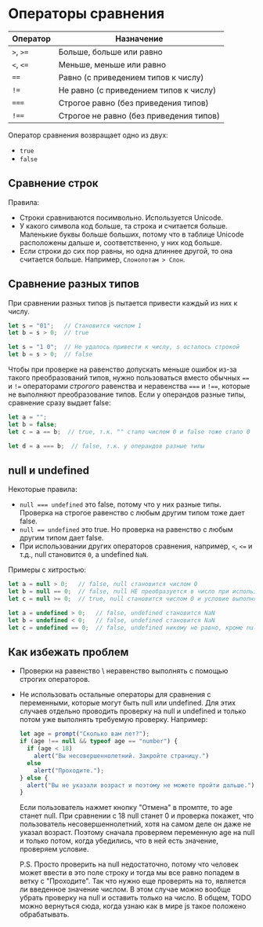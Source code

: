 # Операторы сравнения

| Оператор  | Назначение                              |
| --------- | --------------------------------------- |
| `>`, `>=` | Больше, больше или равно                |
| `<`, `<=` | Меньше, меньше или равно                |
| `==`      | Равно (с приведением типов к числу)     |
| `!=`      | Не равно (с приведением типов к числу)  |
| `===`     | Строгое равно (без приведения типов)    |
| `!==`     | Строгое не равно (без приведения типов) |

Оператор сравнения возвращает одно из двух:

* `true`
* `false`

## Сравнение строк

Правила:

* Строки сравниваются посимвольно. Используется Unicode.
* У какого символа код больше, та строка и считается больше. Маленькие буквы больше больших, потому что в таблице Unicode расположены дальше и, соответственно, у них код больше.
* Если строки до сих пор равны, но одна длиннее другой, то она считается больше. Например, `Слонопотам > Слон`.

## Сравнение разных типов

При сравнении разных типов js пытается привести каждый из них к числу.

```javascript
let s = "01";   // Становится числом 1
let b = s > 0;  // true
```

```javascript
let s = "1 0";  // Не удалось привести к числу, s осталось строкой
let b = s > 0;  // false
```

Чтобы при проверке на равенство допускать меньше ошибок из-за такого преобразований типов, нужно пользоваться вместо обычных `==` и `!=` операторами *строгого* равенства и неравенства `===` и `!==`, которые не выполняют преобразование типов. Если у операндов разные типы, сравнение сразу выдает false:

```javascript
let a = "";
let b = false;
let c = a == b;  // true, т.к. "" стало числом 0 и false тоже стало 0

let d = a === b;  // false, т.к. у операндов разные типы
```

## null и undefined

Некоторые правила:

* `null === undefined` это false, потому что у них разные типы. Проверка на строгое равенство с любым другим типом тоже дает false.
* `null == undefined` это true. Но проверка на равенство с любым другим типом дает false.
* При использовании других операторов сравнения, например, `<`, `<=` и т.д., null становится `0`, а undefined `NaN`.

Примеры с хитростью:

```javascript
let a = null > 0;   // false, null становится числом 0
let b = null == 0;  // false, null НЕ преобразуется в число при использовании ==
let c = null >= 0;  // true, null становится числом 0 и условие выполняется
```

```javascript
let a = undefined > 0;   // false, undefined становится NaN
let b = undefined < 0;   // false, undefined становится NaN
let c = undefined == 0;  // false, undefined никому не равно, кроме null
```

## Как избежать проблем

* Проверки на равенство \ неравенство выполнять с помощью строгих операторов.

* Не использовать остальные операторы для сравнения с переменными, которые могут быть null или undefined. Для этих случаев отдельно проводить проверку на null и undefined и только потом уже выполнять требуемую проверку. Например:

  ```javascript
  let age = prompt("Сколько вам лет?");
  if (age !== null && typeof age == "number") {
    if (age < 18) 
      alert("Вы несовершеннолетний. Закройте страницу.")
    else
      alert("Проходите.");
  } else {
    alert("Вы не указали возраст и поэтому не можете пройти дальше.");
  }
  ```

  Если пользователь нажмет кнопку "Отмена" в промпте, то age станет null. При сравнении с 18 null станет 0 и проверка покажет, что пользователь несовершеннолетний, хотя на самом деле он даже не указал возраст. Поэтому сначала проверяем переменную age на null и только потом, когда убедились, что в ней есть значение, проверяем условие.

  P.S. Просто проверить на null недостаточно, потому что человек может ввести в это поле строку и тогда мы все равно попадем в ветку с "Проходите". Так что нужно еще проверять на то, является ли введенное значение числом. В этом случае можно вообще убрать проверку на null и оставить только на число. В общем, TODO можно вернуться сюда, когда узнаю как в мире js такое положено обрабатывать.

